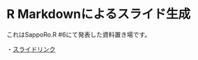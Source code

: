 # R Markdownによるスライド生成

これはSappoRo.R #6にて発表した資料置き場です。

・[スライドリンク](http://kazutan.github.io/SappoRoR6/rmd_slide.html)

